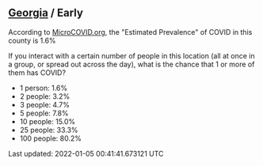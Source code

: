 
## [Georgia](/united-states/georgia) / Early

According to [MicroCOVID.org](http://microcovid.org),
the "Estimated Prevalence" of COVID in this county is 1.6%

If you interact with a certain number of people in this location
(all at once in a group, or spread out across the day), what is the chance that
1 or more of them has COVID?

- 1 person: 1.6%
- 2 people: 3.2%
- 3 people: 4.7%
- 5 people: 7.8%
- 10 people: 15.0%
- 25 people: 33.3%
- 100 people: 80.2%

Last updated: 2022-01-05 00:41:41.673121 UTC
